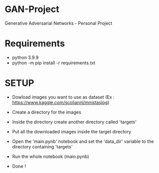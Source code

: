 # GAN-Project
Generative Adversarial Networks - Personal Project

# Requirements
- python 3.9.9
- python -m pip install -r requirements.txt

# SETUP
- Dowload images you want to use as dataset (Ex : https://www.kaggle.com/scolianni/mnistasjpg)
- Create a directory for the images
- Inside the directory create another directory called 'targets'
- Put all the downloaded images inside the target directory

- Open the 'main.pynb' notebook and set the 'data_dir' variable to the directory containing 'targets' 

- Run the whole notebook (main.pynb)
- Done !